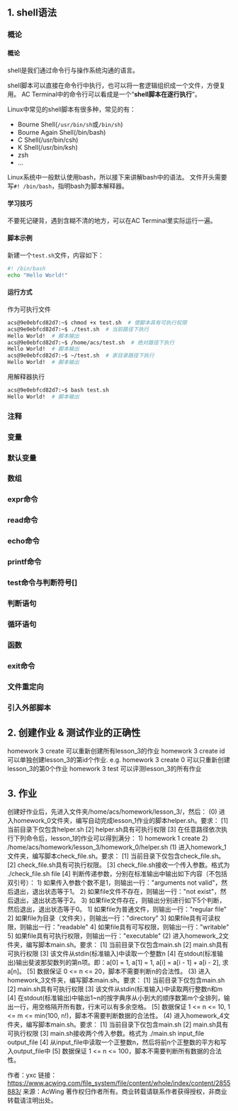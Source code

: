 ## 1. shell语法

### 概论
#### 概论

shell是我们通过命令行与操作系统沟通的语言。

shell脚本可以直接在命令行中执行，也可以将一套逻辑组织成一个文件，方便复用。
AC Terminal中的命令行可以看成是一个“**shell脚本在逐行执行**”。

Linux中常见的shell脚本有很多种，常见的有：

- Bourne Shell(`/usr/bin/sh`或`/bin/sh`)
- Bourne Again Shell(/bin/bash)
- C Shell(/usr/bin/csh)
- K Shell(/usr/bin/ksh)
- zsh
- …

Linux系统中一般默认使用bash，所以接下来讲解bash中的语法。
文件开头需要写`#! /bin/bash`，指明bash为脚本解释器。

#### 学习技巧
不要死记硬背，遇到含糊不清的地方，可以在AC Terminal里实际运行一遍。

#### 脚本示例
新建一个`test.sh`文件，内容如下：

```bash
#! /bin/bash
echo "Hello World!"
```

#### 运行方式

作为可执行文件

```bash
acs@9e0ebfcd82d7:~$ chmod +x test.sh  # 使脚本具有可执行权限
acs@9e0ebfcd82d7:~$ ./test.sh  # 当前路径下执行
Hello World!  # 脚本输出
acs@9e0ebfcd82d7:~$ /home/acs/test.sh  # 绝对路径下执行
Hello World!  # 脚本输出
acs@9e0ebfcd82d7:~$ ~/test.sh  # 家目录路径下执行
Hello World!  # 脚本输出
```

用解释器执行

```bash
acs@9e0ebfcd82d7:~$ bash test.sh
Hello World!  # 脚本输出
```

### 注释

### 变量

### 默认变量

### 数组

### expr命令

### read命令

### echo命令

### printf命令

### test命令与判断符号[]

### 判断语句

### 循环语句

### 函数

### exit命令

### 文件重定向

### 引入外部脚本

## 2. 创建作业 & 测试作业的正确性
homework 3 create 可以重新创建所有lesson_3的作业
homework 3 create id 可以单独创建lesson_3的第id个作业. e.g.
    homework 3 create 0 可以只重新创建lesson_3的第0个作业
homework 3 test 可以评测lesson_3的所有作业
## 3. 作业
   创建好作业后，先进入文件夹/home/acs/homework/lesson_3/，然后：
   (0) 进入homework_0文件夹，编写自动完成lesson_1作业的脚本helper.sh。要求：
    [1] 当前目录下仅包含helper.sh
    [2] helper.sh具有可执行权限
    [3] 在任意路径依次执行下列命令后，lesson_1的作业可以得到满分：
        1) homework 1 create
        2) /home/acs/homework/lesson_3/homework_0/helper.sh
   (1) 进入homework_1文件夹，编写脚本check_file.sh。要求：
    [1] 当前目录下仅包含check_file.sh。
    [2] check_file.sh具有可执行权限。
    [3] check_file.sh接收一个传入参数。格式为 ./check_file.sh file
    [4] 判断传递参数，分别在标准输出中输出如下内容（不包括双引号）：
        1) 如果传入参数个数不是1，则输出一行："arguments not valid"，然后退出，退出状态等于1。
        2) 如果file文件不存在，则输出一行："not exist"，然后退出，退出状态等于2。
        3) 如果file文件存在，则输出分别进行如下5个判断，然后退出，退出状态等于0。
            1] 如果file为普通文件，则输出一行："regular file"
            2] 如果file为目录（文件夹），则输出一行："directory"
            3] 如果file具有可读权限，则输出一行："readable"
            4] 如果file具有可写权限，则输出一行："writable"
            5] 如果file具有可执行权限，则输出一行："executable"
   (2) 进入homework_2文件夹，编写脚本main.sh。要求：
    [1] 当前目录下仅包含main.sh
    [2] main.sh具有可执行权限
    [3] 该文件从stdin(标准输入)中读取一个整数n
    [4] 在stdout(标准输出)输出斐波那契数列的第n项。即：a[0] = 1, a[1] = 1, a[i] = a[i - 1] + a[i - 2], 求a[n]。
    [5] 数据保证 0 <= n <= 20，脚本不需要判断n的合法性。
   (3) 进入homework_3文件夹，编写脚本main.sh。要求：
    [1] 当前目录下仅包含main.sh
    [2] main.sh具有可执行权限
    [3] 该文件从stdin(标准输入)中读取两行整数n和m
    [4] 在stdout(标准输出)中输出1~n的按字典序从小到大的顺序数第m个全排列，输出一行，用空格隔开所有数，行末可以有多余空格。
    [5] 数据保证 1 <= n <= 10, 1 <= m <= min(100, n!)，脚本不需要判断数据的合法性。
   (4) 进入homework_4文件夹，编写脚本main.sh。要求：
    [1] 当前目录下仅包含main.sh
    [2] main.sh具有可执行权限
    [3] main.sh接收两个传入参数。格式为 ./main.sh input_file output_file
    [4] 从input_file中读取一个正整数n，然后将前n个正整数的平方和写入output_file中
    [5] 数据保证 1 <= n <= 100，脚本不需要判断所有数据的合法性。

作者：yxc
链接：https://www.acwing.com/file_system/file/content/whole/index/content/2855883/
来源：AcWing
著作权归作者所有。商业转载请联系作者获得授权，非商业转载请注明出处。